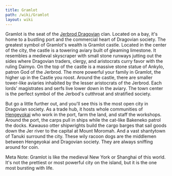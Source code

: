 ```yaml
---
title: Gramlot
path: /wiki/Gramlot
layout: wiki
---
```


Gramlot is the seat of the [Jerbrod Dragovian](/wiki/Dragovians "wikilink") clan. Located on a bay, it's home to a bustling port and the commercial heart of Dragovian society. The greatest symbol of Gramlot's wealth is Gramlot castle. Located in the center of the city, the castle is a towering aviary built of gleaming limestone. It resembles a medieval skyscraper with small stone runways jutting out the sides where Dragovian traders, clergy, and aristocrats curry favor with the ruling Daimyo. On the top of the castle is a massive stone statue of Ankylo, patron God of the Jerbrod. The more powerful your family in Gramlot, the higher up in the Castle you roost. Around the castle, there are smaller tower-like aviaries inhabited by the lesser aristocrats of the Jerbrod. Each lords' magistrates and serfs live lower down in the aviary. The town center is the perfect symbol of the Jerbod's cutthroat and stratified society.

But go a little further out, and you'll see this is the most open city in Dragovian society. As a trade hub, it hosts whole communities of [Hengeyokai](/wiki/Hengeyokai "wikilink") who work in the port, farm the land, and staff the workshops. Around the port, the carps pull in ships while the cat-like Bakeneko patrol the docks. Kawauso otter shipwrights build the cargo barges that sail goods down the Jer river to the capital at Mount Moromah. And a vast shantytown of Tanuki surround the city. These wily racoon dogs are the middlemen between Hengeyokai and Dragovian society. They are always sniffing around for coin.

Meta Note:
Gramlot is like the medieval New York or Shanghai of this world. It's not the prettiest or most powerful city on the island, but it is the one most bursting with life.
